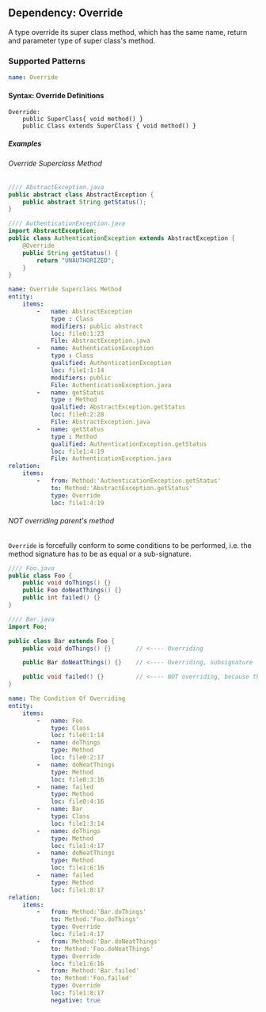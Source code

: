 ## Dependency: Override

A type override its super class method, which has the same name, return and parameter type of super class's method.

### Supported Patterns

```yaml
name: Override
```
#### Syntax: Override Definitions

```text
Override:
    public SuperClass{ void method() }
    public Class extends SuperClass { void method() }
```

##### Examples

###### Override Superclass Method

```java
//// AbstractException.java
public abstract class AbstractException {
    public abstract String getStatus();
}
```

```java
//// AuthenticationException.java
import AbstractException;
public class AuthenticationException extends AbstractException {
    @Override
    public String getStatus() {
        return "UNAUTHORIZED";
    }
}
```

```yaml
name: Override Superclass Method
entity:
    items:
        -   name: AbstractException
            type : Class
            modifiers: public abstract
            loc: file0:1:23
            File: AbstractException.java
        -   name: AuthenticationException
            type : Class
            qualified: AuthenticationException
            loc: file1:1:14
            modifiers: public
            File: AuthenticationException.java
        -   name: getStatus
            type : Method
            qualified: AbstractException.getStatus
            loc: file0:2:28
            File: AbstractException.java
        -   name: getStatus
            type : Method
            qualified: AuthenticationException.getStatus
            loc: file1:4:19
            File: AuthenticationException.java 
relation:
    items:
        -   from: Method:'AuthenticationException.getStatus'
            to: Method:'AbstractException.getStatus'
            type: Override
            loc: file1:4:19
```

###### NOT overriding parent's method

`Override` is forcefully conform to some conditions to be performed, i.e. the method signature has to be as equal or a sub-signature.

```java
//// Foo.java
public class Foo {
    public void doThings() {}
    public Foo doNeatThings() {}
    public int failed() {}
}
```

```java
//// Bar.java
import Foo;

public class Bar extends Foo {
    public void doThings() {}       // <---- Overriding

    public Bar doNeatThings() {}    // <---- Overriding, subsignature

    public void failed() {}         // <---- NOT overriding, because the signarture is not the same
}
```

```yaml
name: The Condition Of Overriding
entity:
    items:
        -   name: Foo
            type: Class
            loc: file0:1:14
        -   name: doThings
            type: Method
            loc: file0:2:17
        -   name: doNeatThings
            type: Method
            loc: file0:3:16
        -   name: failed
            type: Method
            loc: file0:4:16
        -   name: Bar
            type: Class
            loc: file1:3:14
        -   name: doThings
            type: Method
            loc: file1:4:17
        -   name: doNeatThings
            type: Method
            loc: file1:6:16
        -   name: failed
            type: Method
            loc: file1:8:17
relation:
    items:
        -   from: Method:'Bar.doThings'
            to: Method:'Foo.doThings'
            type: Override
            loc: file1:4:17
        -   from: Method:'Bar.doNeatThings'
            to: Method:'Foo.doNeatThings'
            type: Override
            loc: file1:6:16
        -   from: Method:'Bar.failed'
            to: Method:'Foo.failed'
            type: Override
            loc: file1:8:17
            negative: true
```
